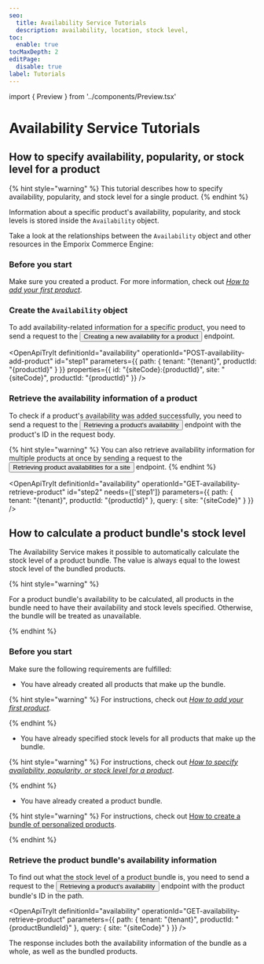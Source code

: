 ```yaml
---
seo:
  title: Availability Service Tutorials
  description: availability, location, stock level,
toc:
  enable: true
tocMaxDepth: 2
editPage:
  disable: true
label: Tutorials
---
```



import { Preview } from '../components/Preview.tsx'

# Availability Service Tutorials

## How to specify availability, popularity, or stock level for a product

{% hint style="warning" %} This tutorial describes how to specify availability, popularity, and stock level for a single product.
{% endhint %}

Information about a specific product's availability, popularity, and stock levels is stored inside the `Availability` object.

Take a look at the relationships between the `Availability` object and other resources in the Emporix Commerce Engine:

<Preview src="/docs/availability/availability.svg"></Preview>

### Before you start

Make sure you created a product. For more information, check out [*How to add your first product*](/content/product/#how-to-add-your-first-product).

### Create the `Availability` object

To add availability-related information for a specific product, you need to send a request to the <Button to="/openapi/availability/#operation/POST-availability-add-product" size="small">Creating a new availability for a product</Button> endpoint. 

<OpenApiTryIt
  definitionId="availability"
  operationId="POST-availability-add-product"
  id="step1"
  parameters={{
    path: {
      tenant: "{tenant}",
      productId: "{productId}"
    }
    }}
  properties={{ 
    id: "{siteCode}:{productId}", 
    site: "{siteCode}", 
    productId: "{productId}" 
    }}
/>

### Retrieve the availability information of a product

To check if a product's availability was added successfully, you need to send a request to the <Button to="/openapi/availability/#operation/GET-availability-retrieve-product" size="small">Retrieving a product's availability</Button> endpoint with the product's ID in the request body.

{% hint style="warning" %} 
You can also retrieve availability information for multiple products at once by sending a request to the <Button to="/openapi/availability/#operation/POST-availability-search-products-site" size="small">Retrieving product availabilities for a site</Button> endpoint. 
{% endhint %}

<OpenApiTryIt
  definitionId="availability"
  operationId="GET-availability-retrieve-product"
  id="step2"
  needs={['step1']}
  parameters={{
    path: {
      tenant: "{tenant}",
      productId: "{productId}"
    },
    query: {
      site: "{siteCode}"
    }
  }}
/>

## How to calculate a product bundle's stock level

The Availability Service makes it possible to automatically calculate the stock level of a product bundle. The value is always equal to the lowest stock level of the bundled products.

{% hint style="warning" %}

For a product bundle's availability to be calculated, all products in the bundle need to have their availability and stock levels specified. Otherwise, the bundle will be treated as unavailable.

{% endhint %}

### Before you start

Make sure the following requirements are fulfilled:

* You have already created all products that make up the bundle.

{% hint style="warning" %}
For instructions, check out [*How to add your first product*](/content/product/#how-to-add-your-first-product).

{% endhint %}

* You have already specified stock levels for all products that make up the bundle.

{% hint style="warning" %} 
  For instructions, check out [*How to specify availability, popularity, or stock level for a product*](/content/product/#how-to-create-a-bundle-of-personalized-products).

{% endhint %}

* You have already created a product bundle.

{% hint style="warning" %}
For instructions, check out [How to create a bundle of personalized products](/content/product/#how-to-create-a-bundle-of-personalized-products).

{% endhint %}

### Retrieve the product bundle's availability information

To find out what the stock level of a product bundle is, you need to send a request to the <Button to="/openapi/availability/#operation/GET-availability-retrieve-product" size="small">Retrieving a product's availability</Button> endpoint with the product bundle's ID in the path.

<OpenApiTryIt
  definitionId="availability"
  operationId="GET-availability-retrieve-product"
  parameters={{
    path: {
      tenant: "{tenant}",
      productId: "{productBundleId}"
    },
    query: {
      site: "{siteCode}"
    }
  }}
/>

The response includes both the availability information of the bundle as a whole, as well as the bundled products.

